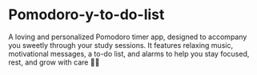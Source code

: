 # Pomodoro-y-to-do-list
A loving and personalized Pomodoro timer app, designed to accompany you sweetly through your study sessions. It features relaxing music, motivational messages, a to-do list, and alarms to help you stay focused, rest, and grow with care 🧸🌈
